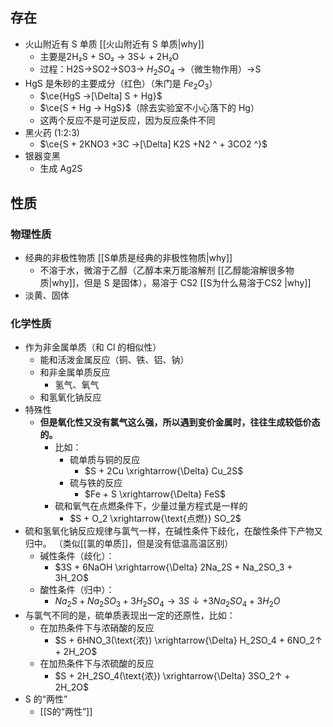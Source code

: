 ## 存在
- 火山附近有 S 单质 [[火山附近有 S 单质|why]]
	- 主要是2H₂S + SO₂ → 3S↓ + 2H₂O
	- 过程：H2S→SO2→SO3→ $H_2SO_4$ →（微生物作用）→S
- HgS 是朱砂的主要成分（红色）（朱门是 $Fe_2O_3$）
	- $\ce{HgS ->[\Delta] S + Hg}$
	- $\ce{S + Hg -> HgS}$（除去实验室不小心落下的 Hg）
	- 这两个反应不是可逆反应，因为反应条件不同
- 黑火药 (1:2:3)
	- $\ce{S + 2KNO3 +3C ->[\Delta] K2S +N2 ^ + 3CO2 ^}$
- 银器变黑
	- 生成 Ag2S
## 性质
### 物理性质
- 经典的非极性物质 [[S单质是经典的非极性物质|why]]
	- 不溶于水，微溶于乙醇（乙醇本来万能溶解剂 [[乙醇能溶解很多物质|why]]，但是 S 是固体），易溶于 CS2 [[S为什么易溶于CS2 |why]]
- 淡黄、固体
### 化学性质
- 作为非金属单质（和 Cl 的相似性）
	- 能和活泼金属反应（铜、铁、铝、钠）
	- 和非金属单质反应
		- 氢气、氧气
	- 和氢氧化钠反应
- 特殊性
	- **但是氧化性又没有氯气这么强，所以遇到变价金属时，往往生成较低价态的。**
		- 比如：
			- 硫单质与铜的反应  
				-   $S + 2Cu \xrightarrow{\Delta} Cu_2S$
			- 硫与铁的反应  
				-   $Fe + S \xrightarrow{\Delta} FeS$
		-  硫和氧气在点燃条件下，少量过量方程式是一样的
			-   $S + O_2 \xrightarrow{\text{点燃}} SO_2$   
- 硫和氢氧化钠反应规律与氯气一样，在碱性条件下歧化，在酸性条件下产物又归中。  （类似[[氯的单质]]，但是没有低温高温区别）
	-   碱性条件（歧化）：  
		-   $3S + 6NaOH \xrightarrow{\Delta} 2Na_2S + Na_2SO_3 + 3H_2O$  
	-   酸性条件（归中）：  
		-   $Na_2S + Na_2SO_3 + 3H_2SO_4 \rightarrow 3S↓ + 3Na_2SO_4 + 3H_2O$
- 与氯气不同的是，硫单质表现出一定的还原性，比如：
	- 在加热条件下与浓硝酸的反应  
		-   $S + 6HNO_3(\text{浓}) \xrightarrow{\Delta} H_2SO_4 + 6NO_2↑ + 2H_2O$
	- 在加热条件下与浓硫酸的反应  
		-   $S + 2H_2SO_4(\text{浓}) \xrightarrow{\Delta} 3SO_2↑ + 2H_2O$
- S 的“两性”
	- [[S的“两性”]]